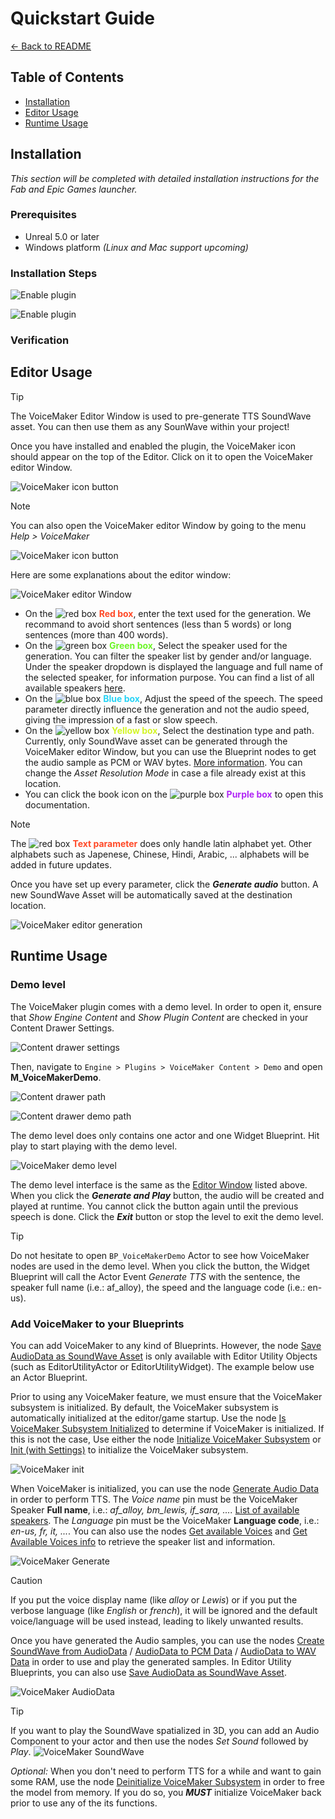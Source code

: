 # Quickstart Guide

[← Back to README](README.md)

## Table of Contents
- [Installation](#installation)
- [Editor Usage](#editor-usage)
- [Runtime Usage](#runtime-usage)

## Installation

*This section will be completed with detailed installation instructions for the Fab and Epic Games launcher.*

### Prerequisites

* Unreal 5.0 or later
* Windows platform *(Linux and Mac support upcoming)*

### Installation Steps

![Enable plugin](/res/install_plugin_enable_1.png)

![Enable plugin](/res/install_plugin_enable_2.png)

### Verification

## Editor Usage

> [!TIP]
> The VoiceMaker Editor Window is used to pre-generate TTS SoundWave asset. You can then use them as any SounWave within your project!

Once you have installed and enabled the plugin, the VoiceMaker icon should appear on the top of the Editor. Click on it to open the VoiceMaker editor Window.

![VoiceMaker icon button](/res/usage_editor_button_1.png)

> [!NOTE]
> You can also open the VoiceMaker editor Window by going to the menu *Help > VoiceMaker*
> 
> ![VoiceMaker icon button](/res/usage_editor_button_2.png)

Here are some explanations about the editor window:

![VoiceMaker editor Window](res/usage_editor_window.png)

* On the ![red box](https://placehold.co/10x10/ff4927/ff4927) <b style="color: #FF4927">Red box</b>, enter the text used for the generation. We recommand to avoid short sentences (less than 5 words) or long sentences (more than 400 words).
* On the ![green box](https://placehold.co/10x10/6cf527/6cf527) <b style="color: #6CF527">Green box</b>, Select the speaker used for the generation. You can filter the speaker list by gender and/or language. Under the speaker dropdown is displayed the language and full name of the selected speaker, for information purpose. You can find a list of all available speakers [here](voices.md).
* On the ![blue box](https://placehold.co/10x10/27d3f5/27d3f5) <b style="color: #27D3F5">Blue box</b>, Adjust the speed of the speech. The speed parameter directly influence the generation and not the audio speed, giving the impression of a fast or slow speech.
* On the ![yellow box](https://placehold.co/10x10/d3f527/d3f527) <b style="color: #D3F527">Yellow box</b>, Select the destination type and path. Currently, only SoundWave asset can be generated through the VoiceMaker editor Window, but you can use the Blueprint nodes to get the audio sample as PCM or WAV bytes. [More information](bp_library.md#audio-data-to-pcm-data). You can change the *Asset Resolution Mode* in case a file already exist at this location. 
* You can click the book icon on the ![purple box](https://placehold.co/10x10/b027f5/b027f5) <b style="color: #B027F5">Purple box</b> to open this documentation.

> [!NOTE]
> The ![red box](https://placehold.co/10x10/ff4927/ff4927) <b style="color: #FF4927">Text parameter</b> does only handle latin alphabet yet. Other alphabets such as Japenese, Chinese, Hindi, Arabic, ... alphabets will be added in future updates. 

Once you have set up every parameter, click the ***Generate audio*** button. A new SoundWave Asset will be automatically saved at the destination location.

![VoiceMaker editor generation](/res/usage_editor_result.png)

## Runtime Usage

### Demo level

The VoiceMaker plugin comes with a demo level. In order to open it, ensure that *Show Engine Content* and *Show Plugin Content* are checked in your Content Drawer Settings.

![Content drawer settings](/res/usage_runtime_drawer_settings.png)

Then, navigate to `Engine > Plugins > VoiceMaker Content > Demo` and open **M_VoiceMakerDemo**.

![Content drawer path](/res/usage_runtime_demo_path_1.png)

![Content drawer demo path](/res/usage_runtime_demo_path_2.png)

The demo level does only contains one actor and one Widget Blueprint. Hit play to start playing with the demo level.

![VoiceMaker demo level](/res/usage_runtime_demo.png)

The demo level interface is the same as the [Editor Window](#editor-usage) listed above. When you click the ***Generate and Play*** button, the audio will be created and played at runtime. You cannot click the button again until the previous speech is done. Click the ***Exit*** button or stop the level to exit the demo level.

> [!TIP]
> Do not hesitate to open `BP_VoiceMakerDemo` Actor to see how VoiceMaker nodes are used in the demo level. When you click the button, the Widget Blueprint will call the Actor Event *Generate TTS* with the sentence, the speaker full name (i.e.: af_alloy), the speed and the language code (i.e.: en-us).

### Add VoiceMaker to your Blueprints

You can add VoiceMaker to any kind of Blueprints. However, the node  [Save AudioData as SoundWave Asset](bp_library.md#save-audiodata-as-soundwave-asset) is only available with Editor Utility Objects (such as EditorUtilityActor or EditorUtilityWidget). The example below use an Actor Blueprint.

Prior to using any VoiceMaker feature, we must ensure that the VoiceMaker subsystem is initialized. By default, the VoiceMaker subsystem is automatically initialized at the editor/game startup. Use the node [Is VoiceMaker Subsystem Initialized](bp_library.md#is-voicemaker-subsystem-initialized) to determine if VoiceMaker is initialized. If this is not the case, Use either the node [Initialize VoiceMaker Subsystem](bp_library#initialize-voicemaker-subsystem) or [Init (with Settings)](subsystem.md#init-with-settings) to initialize the VoiceMaker subsystem.

![VoiceMaker init](res/usage_runtime_init.png)

When VoiceMaker is initialized, you can use the node [Generate Audio Data](bp_library.md#generate-audio-data) in order to perform TTS. The *Voice name* pin must be the VoiceMaker Speaker **Full name**, i.e.: *af_alloy, bm_lewis, if_sara, ....* [List of available speakers](voices.md). The *Language* pin must be the VoiceMaker **Language code**, i.e.: *en-us, fr, it, ...*. You can also use the nodes [Get available Voices](subsystem.md#get-available-voices) and [Get Available Voices info](subsystem.md#get-available-voices-info) to retrieve the speaker list and information.

![VoiceMaker Generate](/res/usage_runtime_generate.png)

> [!CAUTION]
> If you put the voice display name (like *alloy* or *Lewis*) or if you put the verbose language (like *English* or *french*), it will be ignored and the default voice/language will be used instead, leading to likely unwanted results.

Once you have generated the Audio samples, you can use the nodes [Create SoundWave from AudioData](bp_library.md#create-soundwave-from-audiodata) / [AudioData to PCM Data](bp_library.md#audio-data-to-pcm-data) / [AudioData to WAV Data](bp_library#audio-data-to-wav-data) in order to use and play the generated samples. In Editor Utility Blueprints, you can also use [Save AudioData as SoundWave Asset](bp_library.md#save-audiodata-as-soundwave-asset).

![VoiceMaker AudioData](/res/usage_runtime_audiodata.png)

> [!TIP]
> If you want to play the SoundWave spatialized in 3D, you can add an Audio Component to your actor and then use the nodes *Set Sound* followed by *Play*.
> ![VoiceMaker SoundWave](/res/usage_runtime_soundwave.png)


*Optional:* When you don't need to perform TTS for a while and want to gain some RAM, use the node [Deinitialize VoiceMaker Subsystem](bp_library#deinitialize-voicemaker-subsystem) in order to free the model from memory. If you do so, you ***MUST*** initialize VoiceMaker back prior to use any of the its functions. 